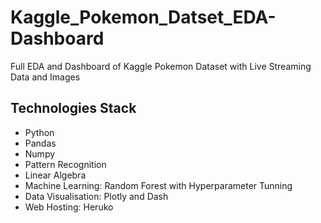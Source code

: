 # Kaggle_Pokemon_Datset_EDA-Dashboard
Full EDA and Dashboard of Kaggle Pokemon Dataset with Live Streaming Data and Images

## Technologies Stack
- Python
- Pandas
- Numpy
- Pattern Recognition
- Linear Algebra
- Machine Learning: Random Forest with Hyperparameter Tunning
- Data Visualisation: Plotly and Dash
- Web Hosting: Heruko

